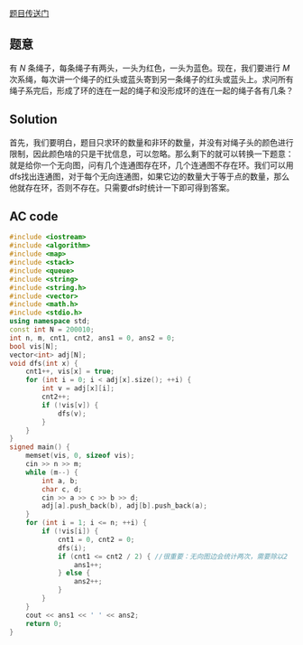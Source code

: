 [题目传送门](https://www.luogu.com.cn/problem/AT_abc293_d)

## 题意

有 $N$ 条绳子，每条绳子有两头，一头为红色，一头为蓝色。现在，我们要进行 $M$ 次系绳，每次讲一个绳子的红头或蓝头寄到另一条绳子的红头或蓝头上。求问所有绳子系完后，形成了环的连在一起的绳子和没形成环的连在一起的绳子各有几条？

## Solution

首先，我们要明白，题目只求环的数量和非环的数量，并没有对绳子头的颜色进行限制，因此颜色啥的只是干扰信息，可以忽略。那么剩下的就可以转换一下题意：就是给你一个无向图，问有几个连通图存在环，几个连通图不存在环。我们可以用dfs找出连通图，对于每个无向连通图，如果它边的数量大于等于点的数量，那么他就存在环，否则不存在。只需要dfs时统计一下即可得到答案。

## AC code

```c++
#include <iostream>
#include <algorithm>
#include <map>
#include <stack>
#include <queue>
#include <string>
#include <string.h>
#include <vector>
#include <math.h>
#include <stdio.h>
using namespace std;
const int N = 200010;
int n, m, cnt1, cnt2, ans1 = 0, ans2 = 0;
bool vis[N];
vector<int> adj[N];
void dfs(int x) {
    cnt1++, vis[x] = true;
    for (int i = 0; i < adj[x].size(); ++i) {
        int v = adj[x][i];
        cnt2++;
        if (!vis[v]) {
            dfs(v);
        }
    }
}
signed main() {
    memset(vis, 0, sizeof vis);
    cin >> n >> m;
    while (m--) {
        int a, b;
        char c, d;
        cin >> a >> c >> b >> d;
        adj[a].push_back(b), adj[b].push_back(a);
    }
    for (int i = 1; i <= n; ++i) {
        if (!vis[i]) {
            cnt1 = 0, cnt2 = 0;
            dfs(i);
            if (cnt1 <= cnt2 / 2) { //很重要：无向图边会统计两次，需要除以2
                ans1++;
            } else {
                ans2++;
            }
        }
    }
    cout << ans1 << ' ' << ans2;
    return 0;
}
```